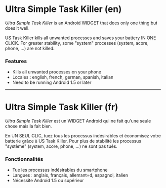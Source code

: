 # Ultra Simple Task Killer (en)

_Ultra Simple Task Killer_ is an Android WIDGET that does only one thing but does it well.

US Task Killer kills all unwanted processes and saves your battery IN ONE CLICK. For greater stability, some "system" processes  (system, acore, phone, ...) are not killed.

### Features
* Kills all unwanted processes on your phone
* Locales : english, french, german, spanish, italian
* Need to be running Android 1.5 or later

---

# Ultra Simple Task Killer (fr)

_Ultra Simple Task Killer_ est un WIDGET Android qui ne fait qu'une seule chose mais la fait bien.

En UN SEUL CLIC, tuez tous les processus indésirables et économisez votre batterie grâce à US Task Killer. Pour plus de stabilité les processus "système" (system, acore, phone, ...) ne sont pas tués.

### Fonctionnalités
* Tue les processus indésirables du smartphone
* Langues : anglais, français, allemant=d, espagnol, italien
* Nécessite Android 1.5 ou supérieur
